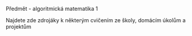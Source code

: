 Předmět - algoritmická matematika 1

Najdete zde zdrojáky k některým cvičením ze školy, domácím úkolům a projektům

